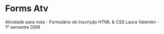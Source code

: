 # Forms Atv
Atividade para nota - Formulário de Inscrição
HTML & CSS
Laura Valentim - 1º semestre DSM
